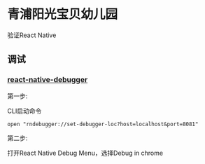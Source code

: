# 青浦阳光宝贝幼儿园

验证React Native

## 调试

### [react-native-debugger](https://github.com/jhen0409/react-native-debugger)

第一步:

CLI启动命令
```
open "rndebugger://set-debugger-loc?host=localhost&port=8081"
```

第二步:

打开React Native Debug Menu，选择Debug in chrome

